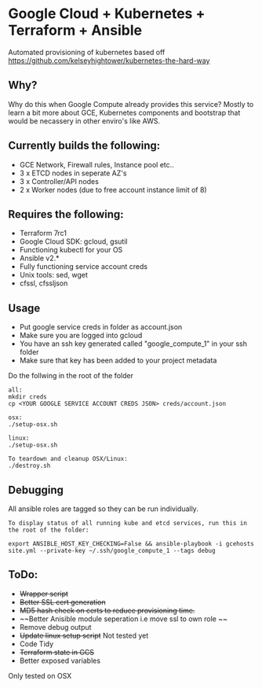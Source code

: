 # Google Cloud + Kubernetes + Terraform + Ansible
 
Automated provisioning of kubernetes based off https://github.com/kelseyhightower/kubernetes-the-hard-way

## Why?

Why do this when Google Compute already provides this service? Mostly to learn a bit more about GCE, Kubernetes components and bootstrap that would be necassery in other enviro's like AWS. 

## Currently builds the following:
* GCE Network, Firewall rules, Instance pool etc..
* 3 x ETCD nodes in seperate AZ's
* 3 x Controller/API nodes 
* 2 x Worker nodes (due to free account instance limit of 8)

## Requires the following: 
* Terraform 7rc1 
* Google Cloud SDK: gcloud, gsutil
* Functioning kubectl for your OS
* Ansible v2.* 
* Fully functioning service account creds
* Unix tools: sed, wget
* cfssl, cfssljson 

## Usage 
* Put google service creds in folder as account.json
* Make sure you are logged into gcloud
* You have an ssh key generated called "google_compute_1" in your ssh folder 
* Make sure that key has been added to your project metadata

Do the follwing in the root of the folder
```
all:
mkdir creds
cp <YOUR GOOGLE SERVICE ACCOUNT CREDS JSON> creds/account.json

osx:
./setup-osx.sh

linux:
./setup-osx.sh

To teardown and cleanup OSX/Linux:
./destroy.sh
```

## Debugging

All ansible roles are tagged so they can be run individually.

```
To display status of all running kube and etcd services, run this in the root of the folder:

export ANSIBLE_HOST_KEY_CHECKING=False && ansible-playbook -i gcehosts site.yml --private-key ~/.ssh/google_compute_1 --tags debug

```

## ToDo:
* ~~Wrapper script~~ 
* ~~Better SSL cert generation~~
* ~~MD5 hash check on certs to reduce provisioning time.~~
* ~~Better Anisible module seperation i.e move ssl to own role ~~
* Remove debug output
* ~~Update linux setup script~~ Not tested yet
* Code Tidy
* ~~Terraform state in GCS~~
* Better exposed variables

Only tested on OSX
